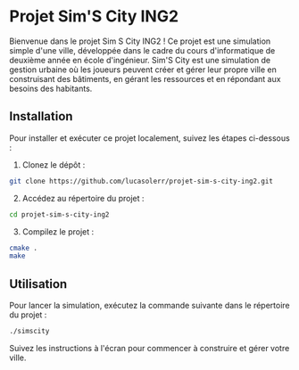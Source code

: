 # Projet Sim'S City ING2

Bienvenue dans le projet Sim S City ING2 ! Ce projet est une simulation simple d'une ville, développée dans le cadre du cours d'informatique de deuxième année en école d'ingénieur.
Sim'S City est une simulation de gestion urbaine où les joueurs peuvent créer et gérer leur propre ville en construisant des bâtiments, en gérant les ressources et en répondant aux besoins des habitants.

## Installation

Pour installer et exécuter ce projet localement, suivez les étapes ci-dessous :
1. Clonez le dépôt :
  ```bash
  git clone https://github.com/lucasolerr/projet-sim-s-city-ing2.git
  ```
2. Accédez au répertoire du projet :
  ```bash
  cd projet-sim-s-city-ing2
  ```
3. Compilez le projet :
  ```bash
  cmake .
  make
  ```

## Utilisation

Pour lancer la simulation, exécutez la commande suivante dans le répertoire du projet :
  ```bash
  ./simscity
  ```
Suivez les instructions à l'écran pour commencer à construire et gérer votre ville.

